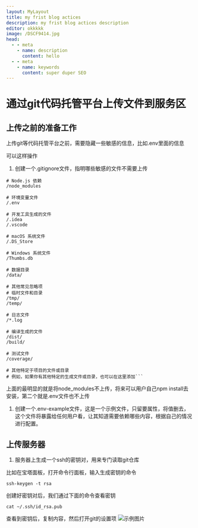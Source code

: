 ```yaml
---
layout: MyLayout
title: my frist blog actices
description: my frist blog actices description
editor: okkkkk
image: /DSCF9414.jpg
head:
  - - meta
    - name: description
      content: hello
  - - meta
    - name: keywords
      content: super duper SEO
---
```

# 通过git代码托管平台上传文件到服务区

## 上传之前的准备工作

上传git等代码托管平台之前，需要隐藏一些敏感的信息，比如.env里面的信息

可以这样操作

1.  创建一个.gitignore文件，指明哪些敏感的文件不需要上传

````shell
# Node.js 依赖
/node_modules

# 环境变量文件
/.env

# 开发工具生成的文件
/.idea
/.vscode

# macOS 系统文件
/.DS_Store

# Windows 系统文件
/Thumbs.db

# 数据目录
/data/

# 其他常见忽略项
# 临时文件和目录
/tmp/
/temp/

# 日志文件
/*.log

# 编译生成的文件
/dist/
/build/

# 测试文件
/coverage/

# 其他特定于项目的文件或目录
# 例如，如果你有其他特定的生成文件或目录，也可以在这里添加```
````

上面的最明显的就是将node\_modules不上传，将来可以用户自己npm install去安装，第二个就是.env文件也不上传

1.  创建一个.env-example文件，这是一个示例文件，只留要属性，将值删去，这个文件将暴露给任何用户看，让其知道需要依赖哪些内容，根据自己的情况进行配置。

## 上传服务器

1.  服务器上生成一个ssh的密钥对，用来专门读取git仓库

比如在宝塔面板，打开命令行面板，输入生成密钥的命令

```shell
ssh-keygen -t rsa
```

创建好密钥对后，我们通过下面的命令查看密钥

    cat ~/.ssh/id_rsa.pub

查看到密钥后，复制内容，然后打开git的设置项
![示例图片](/blog/git.png "这是一个示例图片")

